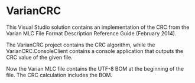 # VarianCRC

This Visual Studio solution contains an implementation of the CRC
from the Varian MLC File Format Description Reference Guide (February 2014).

The VarianCRC project contains the CRC algorithm,
while the VarianCRC.ConsoleClient contains a console application
that outputs the CRC value of the given file.

Now the Varian MLC file contains the UTF-8 BOM at the beginning of the file.
The CRC calculation includes the BOM.

